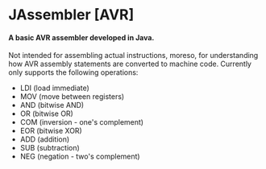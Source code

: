 # JAssembler [AVR]  
#### A basic AVR assembler developed in Java.  
Not intended for assembling actual instructions, moreso, for understanding how AVR assembly statements are converted to machine code. Currently only supports the following operations:
  - LDI (load immediate)
  - MOV (move between registers)
  - AND (bitwise AND)
  - OR (bitwise OR)
  - COM (inversion - one's complement)
  - EOR (bitwise XOR)
  - ADD (addition)
  - SUB (subtraction)
  - NEG (negation - two's complement)
